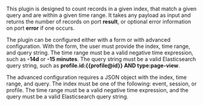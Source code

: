 This plugin is designed to count records in a given index, that match a given query and are within a given time range. It takes any payload as input and returns the number of records on port **result**, or optional error information on port **error** if one occurs. 

The plugin can be configured either with a form or with advanced configuration. With the form, the user must provide the index, time range, and query string. The time range must be a valid negative time expression, such as **-14d** or **-15 minutes**. The query string must be a valid Elasticsearch query string, such as **profile.id:{{profile@id}} AND type:page-view**. 

The advanced configuration requires a JSON object with the index, time range, and query. The index must be one of the following: event, session, or profile. The time range must be a valid negative time expression, and the query must be a valid Elasticsearch query string.

